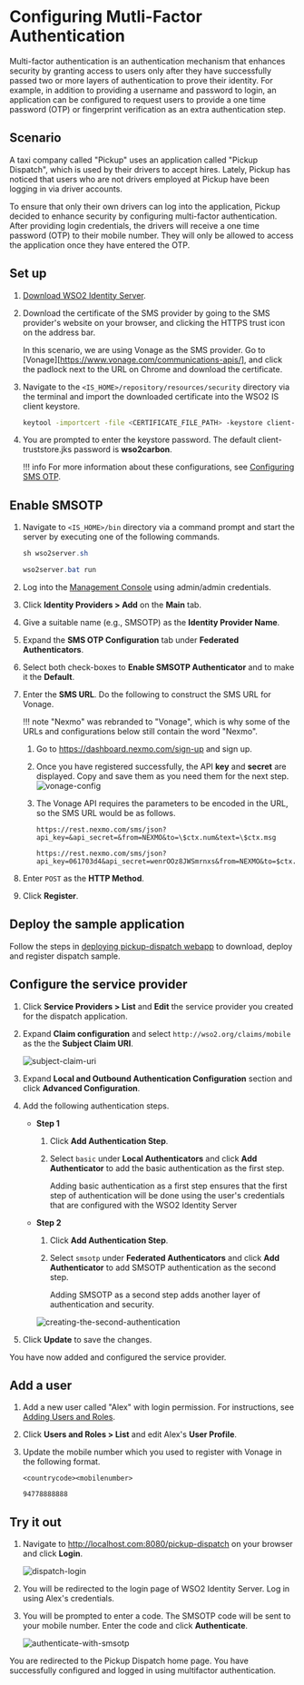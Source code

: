 # Configuring Mutli-Factor Authentication

Multi-factor authentication is an authentication mechanism that enhances security by granting access to users only after they have successfully passed two or more layers of authentication to prove their identity. For example, in addition to providing a username and password to login, an application can be configured to request users to provide a one time password (OTP) or fingerprint verification as an extra authentication step. 

## Scenario

A taxi company called "Pickup" uses an application called "Pickup Dispatch", which is used by their drivers to accept hires. Lately, Pickup has noticed that users who are not drivers employed at Pickup have been logging in via driver accounts. 

To ensure that only their own drivers can log into the application, Pickup decided to enhance security by configuring multi-factor authentication. After providing login credentials, the drivers will receive a one time password (OTP) to their mobile number. They will only be allowed to access the application once they have entered the OTP. 

## Set up 

1. [Download WSO2 Identity Server](https://wso2.com/identity-and-access-management/).

2. Download the certificate of the SMS provider by going to the SMS provider's website on your browser, and clicking the HTTPS trust icon on the address bar. 

    In this scenario, we are using Vonage as the SMS provider. Go to [Vonage][https://www.vonage.com/communications-apis/], and click the padlock next to the URL on Chrome and download the certificate.

3. Navigate to the `<IS_HOME>/repository/resources/security` directory via the terminal and import the downloaded certificate into the WSO2 IS client keystore. 

    ``` bash
    keytool -importcert -file <CERTIFICATE_FILE_PATH> -keystore client-truststore.jks -alias "Vonage" 
    ```

4. You are prompted to enter the keystore password. The default client-truststore.jks password is **wso2carbon**.

    !!! info
        For more information about these configurations, see [Configuring SMS OTP](../../learn/configuring-sms-otp).

## Enable SMSOTP

1. Navigate to `<IS_HOME>/bin` directory via a command prompt and start the server by executing one of the following commands.

    ``` java tab="Linux/MacOS"
    sh wso2server.sh
    ```

    ``` java tab="Windows"
    wso2server.bat run
    ```

5. Log into the [Management Console](../../setup/getting-started-with-the-management-console) using admin/admin credentials.
    
6. Click **Identity Providers > Add** on the **Main** tab.

7. Give a suitable name (e.g., SMSOTP) as the **Identity Provider Name**.

8. Expand the **SMS OTP Configuration** tab under **Federated Authenticators**.

9. Select both check-boxes to **Enable SMSOTP Authenticator** and to make it the **Default**.

10. Enter the **SMS URL**. Do the following to construct the SMS URL for Vonage.

    !!! note
        "Nexmo" was rebranded to "Vonage", which is why some of the URLs and configurations below still contain the word "Nexmo".

    1.  Go to <https://dashboard.nexmo.com/sign-up> and sign up.

    2.  Once you have registered successfully, the API **key** and **secret**
        are displayed. Copy and save them as you need them for the next
        step.  
        ![vonage-config](../assets/img/tutorials/vonage-config.png)

    3.  The Vonage API requires the parameters to be encoded in the URL,
        so the SMS URL would be as follows.

        ``` tab="SMS URL format"
        https://rest.nexmo.com/sms/json?api_key=&api_secret=&from=NEXMO&to=\$ctx.num&text=\$ctx.msg
        ```

        ``` tab="SMS URL example"
        https://rest.nexmo.com/sms/json?api_key=061703d4&api_secret=wenrOOz8JWSmrnxs&from=NEXMO&to=$ctx.num&text=$ctx.msg
        ```

11. Enter `POST` as the **HTTP Method**. 

12. Click **Register**.

## Deploy the sample application

Follow the steps in [deploying pickup-dispatch webapp](../../learn/deploying-the-sample-app/#deploying-the-pickup-dispatch-webapp) to download, deploy and register dispatch sample.

## Configure the service provider

1. Click **Service Providers > List** and **Edit** the service provider you created for the dispatch application.

2.  Expand **Claim configuration** and select `http://wso2.org/claims/mobile` as the the **Subject Claim URI**.

    ![subject-claim-uri](../assets/img/tutorials/subject-claim-uri.png)

7.  Expand **Local and Outbound Authentication Configuration** section and click **Advanced Configuration**. 

8. Add the following authentication steps.
    
    - **Step 1**
        1.  Click **Add Authentication Step**.

        2.  Select `basic` under **Local Authenticators** and click **Add Authenticator** to add the basic authentication
            as the first step.  
            
            Adding basic authentication as a first step ensures that the
            first step of authentication will be done using the user's
            credentials that are configured with the WSO2 Identity
            Server

    - **Step 2**
        1.  Click **Add Authentication Step**.

        2.  Select `smsotp` under **Federated Authenticators** and click **Add Authenticator** to add SMSOTP authentication
            as the second step.  

            Adding SMSOTP as a second step adds another layer of
            authentication and security.

        ![creating-the-second-authentication](../assets/img/tutorials/creating-the-second-authentication.jpeg)

8.  Click **Update** to save the changes.

You have now added and configured the service provider.

## Add a user 

1. Add a new user called "Alex" with login permission. For instructions, see [Adding Users and Roles](../../learn/adding-users-and-roles).

2. Click **Users and Roles > List** and edit Alex's **User Profile**.

3. Update the mobile number which you used to register with Vonage in the following format.

    ```tab="format"
    <countrycode><mobilenumber>
    ```

    ```tab="example"
    94778888888
    ```

## Try it out

1. Navigate to <http://localhost.com:8080/pickup-dispatch> on your browser and click **Login**.

    ![dispatch-login](../assets/img/tutorials/dispatch-login.png)

2. You will be redirected to the login page of WSO2 Identity Server. Log in using Alex's credentials. 

3. You will be prompted to enter a code. The SMSOTP code will be sent to your mobile number. Enter the code and click **Authenticate**. 

    ![authenticate-with-smsotp](../assets/img/tutorials/authenticating-with-smsotp.png)

You are redirected to the Pickup Dispatch home page. You have successfully configured and logged in using multifactor authentication.
